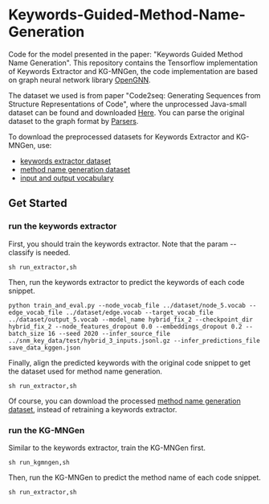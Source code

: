 # Keywords-Guided-Method-Name-Generation
Code for the model presented in the paper: "Keywords Guided Method Name Generation". This repository contains the Tensorflow implementation of Keywords Extractor and KG-MNGen, the code implementation are based on graph neural network library [OpenGNN](https://github.com/CoderPat/OpenGNN).

The dataset we used is from paper "Code2seq: Generating Sequences from Structure Representations of Code", where the unprocessed Java-small dataset can be found and downloaded [Here](https://s3.amazonaws.com/code2seq/datasets/java-small.tar.gz).
You can parse the original dataset to the graph format by [Parsers](https://github.com/CoderPat/structured-neural-summarization/blob/master/parsers).

To download the preprocessed datasets for Keywords Extractor and KG-MNGen, use:
* [keywords extractor dataset]()
* [method name generation dataset]()
* [input and output vocabulary]()

## Get Started
### run the keywords extractor
First, you should train the keywords extractor. Note that the param --classify is needed.
~~~
sh run_extractor,sh
~~~
Then, run the keywords extractor to predict the keywords of each code snippet.
~~~
python train_and_eval.py --node_vocab_file ../dataset/node_5.vocab --edge_vocab_file ../dataset/edge.vocab --target_vocab_file ../dataset/output_5.vocab --model_name hybrid_fix_2 --checkpoint_dir hybrid_fix_2 --node_features_dropout 0.0 --embeddings_dropout 0.2 --batch_size 16 --seed 2020 --infer_source_file ../snm_key_data/test/hybrid_3_inputs.jsonl.gz --infer_predictions_file save_data_kggen.json

~~~
Finally, align the predicted keywords with the original code snippet to get the dataset used for method name generation.
~~~
sh run_extractor,sh
~~~
Of course, you can download the processed [method name generation dataset](), instead of retraining a keywords extractor.

### run the KG-MNGen
Similar to the keywords extractor, train the KG-MNGen first.
~~~
sh run_kgmngen,sh
~~~
Then, run the KG-MNGen to predict the method name of each code snippet.
~~~
sh run_extractor,sh
~~~
